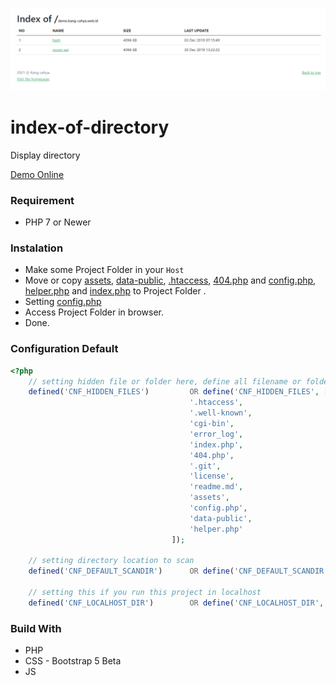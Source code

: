 ![Screenshot](https://github.com/dyazincahya/index-of-directory/raw/main/assets/img/ss/1.png)

# index-of-directory
Display directory

[Demo Online](https://demo.kang-cahya.web.id/)

### Requirement
- PHP 7 or Newer

### Instalation
- Make some Project Folder in your ```Host```
- Move or copy [assets](https://github.com/dyazincahya/index-of-directory/tree/main/assets), [data-public](https://github.com/dyazincahya/index-of-directory/tree/main/data-public), [.htaccess](https://github.com/dyazincahya/index-of-directory/blob/main/.htaccess), [404.php](https://github.com/dyazincahya/index-of-directory/blob/main/404.php) and [config.php](https://github.com/dyazincahya/index-of-directory/blob/main/config.php), [helper.php](https://github.com/dyazincahya/index-of-directory/blob/main/helper.php) and [index.php](https://github.com/dyazincahya/index-of-directory/blob/main/index.php)  to Project Folder .
- Setting [config.php](https://github.com/dyazincahya/index-of-directory/blob/main/config.php) 
- Access Project Folder in browser.
- Done.

### Configuration Default
``` php
<?php
	// setting hidden file or folder here, define all filename or foldername in lowercase.
	defined('CNF_HIDDEN_FILES')      	OR define('CNF_HIDDEN_FILES', [
										'.htaccess',
										'.well-known',
										'cgi-bin',
										'error_log',
										'index.php',
										'404.php',
										'.git',
										'license',
										'readme.md',
										'assets',
										'config.php',
										'data-public',
										'helper.php'
									]);

	// setting directory location to scan
	defined('CNF_DEFAULT_SCANDIR')      OR define('CNF_DEFAULT_SCANDIR', '.'); // . (dot) is default setting, will scan root directory.

	// setting this if you run this project in localhost
	defined('CNF_LOCALHOST_DIR')      	OR define('CNF_LOCALHOST_DIR', 'index-of-directory');
```

### Build With
- PHP
- CSS - Bootstrap 5 Beta
- JS
